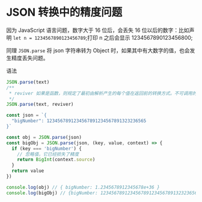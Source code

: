 # JSON 转换中的精度问题

因为 JavaScript 语言问题，数字大于 16 位后，会丢失 16 位以后的数字：比如声明 `let n = 1234567890123456789`;打印 n 之后会显示 1234567890123456800;

同理 `JSON.parse` 将 json 字符串转为 Object 时，如果其中有大数字的值，也会发生精度丢失问题。

语法

```javascript
JSON.parse(text)
/**
 * reviver 如果是函数，则规定了最初由解析产生的每个值在返回前的转换方式。不可调用的值将被忽略。
 */
JSON.parse(text, reviver)
```

```javascript
const json = `{
  "bigNumber": 1234567891234567891234567891323236565
}`

const obj = JSON.parse(json)
const bigObj = JSON.parse(json, (key, value, context) => {
  if (key === 'bigNumber') {
    // 忽略值，它已经损失了精度
    return BigInt(context.source)
  }
  return value
})

console.log(obj) // { bigNumber: 1.2345678912345678e+36 }
console.log(bigObj) // {bigNumber: 1234567891234567891234567891323236565n}
```
